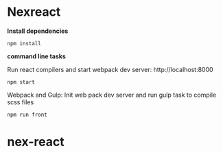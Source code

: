 Nexreact
===================

**Install dependencies**

    npm install

**command line tasks**

Run react compilers and start webpack dev server: http://localhost:8000

    npm start

Webpack and Gulp: Init web pack dev server and run gulp task to compile scss files 

    npm run front
# nex-react
